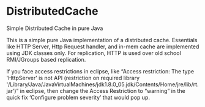 # DistributedCache
Simple Distributed Cache in pure Java

This is a simple pure Java implementation of a distributed cache. Essentials like HTTP Server, Http Request handler, and in-mem cache are implemented using JDK classes only. For replication, HTTP is used over old school RMI/JGroups based replication. 

If you face access restrictions in eclipse, like “Access restriction: The type 'HttpServer' is not API (restriction on required library '/Library/Java/JavaVirtualMachines/jdk1.8.0_05.jdk/Contents/Home/jre/lib/rt.jar’)” in eclipse, then change the Access Restriction to “warning” in the quick fix ‘Configure problem severity’ that would pop up.
